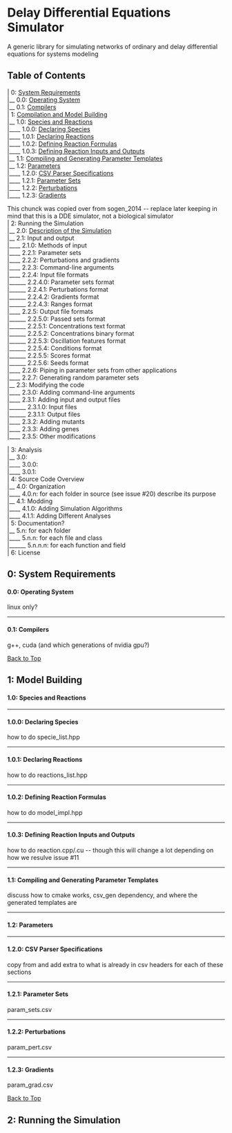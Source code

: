 # Delay Differential Equations Simulator
A generic library for simulating networks of ordinary and delay differential equations for systems modeling

## Table of Contents

| 0: [System Requirements](#0-system-requirements)  
|__ 0.0: [Operating System](#00-operating-system)  
|__ 0.1: [Compilers](#01-compilers)  
| 1: [Compilation and Model Building](#1-model-building)  
|__ 1.0: [Species and Reactions](#10-species-and-reactions)  
|____ 1.0.0: [Declaring Species](#100-declaring-species)  
|____ 1.0.1: [Declaring Reactions](#101-declaring-reactions)  
|____ 1.0.2: [Defining Reaction Formulas](#102-defining-reaction-formulas)  
|____ 1.0.3: [Defining Reaction Inputs and Outputs](#103-defining-reaction-inputs-and-outputs)  
|__ 1.1: [Compiling and Generating Parameter Templates](#11-compiling-and-generating-parameter-templates)  
|__ 1.2: [Parameters](#12-parameters)  
|____ 1.2.0: [CSV Parser Specifications](#120-csv-parser-specifications)  
|____ 1.2.1: [Parameter Sets](#121-parameter-sets)  
|____ 1.2.2: [Perturbations](#122-perturbations)  
|____ 1.2.3: [Gradients](#123-gradients)  

This chunck was copied over from sogen_2014 -- replace later keeping in mind that this is a DDE simulator, not a biological simulator  
| 2: Running the Simulation  
|__ 2.0: [Description of the Simulation](#20-description-of-the-simulation)  
|__ 2.1: Input and output  
|____ 2.1.0: Methods of input  
|____ 2.2.1: Parameter sets  
|____ 2.2.2: Perturbations and gradients  
|____ 2.2.3: Command-line arguments  
|____ 2.2.4: Input file formats  
|______ 2.2.4.0: Parameter sets format  
|______ 2.2.4.1: Perturbations format  
|______ 2.2.4.2: Gradients format  
|______ 2.2.4.3: Ranges format  
|____ 2.2.5: Output file formats  
|______ 2.2.5.0: Passed sets format  
|______ 2.2.5.1: Concentrations text format  
|______ 2.2.5.2: Concentrations binary format  
|______ 2.2.5.3: Oscillation features format  
|______ 2.2.5.4: Conditions format  
|______ 2.2.5.5: Scores format  
|______ 2.2.5.6: Seeds format  
|____ 2.2.6: Piping in parameter sets from other applications  
|____ 2.2.7: Generating random parameter sets  
|__ 2.3: Modifying the code  
|____ 2.3.0: Adding command-line arguments  
|____ 2.3.1: Adding input and output files  
|______ 2.3.1.0: Input files  
|______ 2.3.1.1: Output files  
|____ 2.3.2: Adding mutants  
|____ 2.3.3: Adding genes  
|____ 2.3.5: Other modifications  

| 3: Analysis  
|__ 3.0:  
|____ 3.0.0:  
|____ 3.0.1:  
| 4: Source Code Overview  
|__ 4.0: Organization  
|____ 4.0.n: for each folder in source (see issue #20) describe its purpose  
|__ 4.1: Modding  
|____ 4.1.0: Adding Simulation Algorithms  
|____ 4.1.1: Adding Different Analyses  
| 5: Documentation?  
|__ 5.n: for each folder  
|____ 5.n.n: for each file and class  
|______ 5.n.n.n: for each function and field  
| 6: License  

## 0: System Requirements

#### 0.0: Operating System

linux only?

***
#### 0.1: Compilers

g++, cuda (and which generations of nvidia gpu?)

[Back to Top](#delay-differential-equations-simulator)

## 1: Model Building

#### 1.0: Species and Reactions

***
#### 1.0.0: Declaring Species

how to do specie_list.hpp

***
#### 1.0.1: Declaring Reactions

how to do reactions_list.hpp

***
#### 1.0.2: Defining Reaction Formulas

how to do model_impl.hpp

***
#### 1.0.3: Defining Reaction Inputs and Outputs

how to do reaction.cpp/.cu -- though this will change a lot depending on how we resulve issue #11

***
#### 1.1: Compiling and Generating Parameter Templates

discuss how to cmake works, csv_gen dependency, and where the generated templates are

***
#### 1.2: Parameters

***
#### 1.2.0: CSV Parser Specifications

copy from and add extra to what is already in csv headers for each of these sections

***
#### 1.2.1: Parameter Sets

param_sets.csv

***
#### 1.2.2: Perturbations

param_pert.csv

***
#### 1.2.3: Gradients

param_grad.csv

[Back to Top](#delay-differential-equations-simulator)

## 2: Running the Simulation

